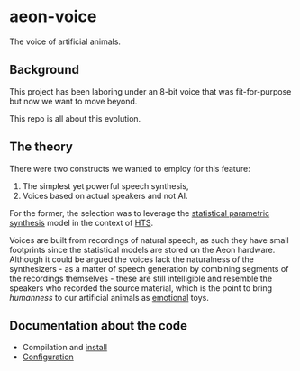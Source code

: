 # aeon-voice

The voice of artificial animals.

## Background

This project has been laboring under an 8-bit voice that was fit-for-purpose but now we want to move beyond.

This repo is all about this evolution.

## The theory

There were two constructs we wanted to employ for this feature:

1. The simplest yet powerful speech synthesis,
2. Voices based on actual speakers and not AI.

For the former, the selection was to leverage the [statistical parametric synthesis](https://en.wikipedia.org/wiki/Speech_synthesis#HMM-based_synthesis) model in the context of [HTS](https://hts.sp.nitech.ac.jp).

Voices are built from recordings of natural speech, as such they have small footprints since the statistical models are stored on the Aeon hardware. Although it could be argued the
voices lack the naturalness of the synthesizers - as a matter of speech generation by combining segments of the recordings themselves - these are still intelligible and resemble the speakers who recorded the source material, which is the point to bring _humanness_ to our artificial animals as [emotional](https://emotional.toys) toys.

## Documentation about the code

* Compilation and [install](/doc/Compile-Install.md)
* [Configuration](/doc/Configuration.md)
